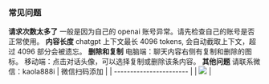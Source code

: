 ### 常见问题

**请求次数太多了**
一般是因为自己的 openai 账号异常。请先检查自己的账号是否正常使用。
**内容长度**
chatgpt 上下文最长 4096 tokens, 会自动截取上下文，超过 4096 部分会被遗忘。
**删除和复制**
电脑端：聊天内容右侧有复制和删除的图标。
移动端：点击对话头像，可以选择复制或删除该条内容。
**其他问题**
请联系微信：kaola888i
| 微信扫码添加 | 
| ----------------------- | 
| ![](/imgs/vxewm.png) | 
